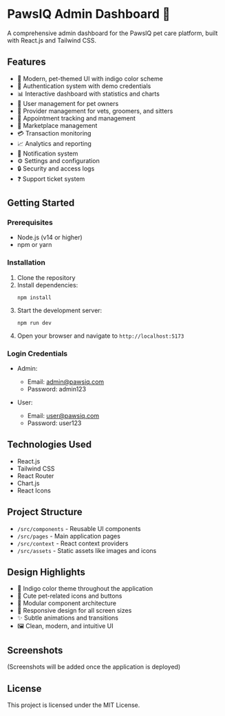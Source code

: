 # PawsIQ Admin Dashboard 🐾

A comprehensive admin dashboard for the PawsIQ pet care platform, built with React.js and Tailwind CSS.

## Features

- 🐾 Modern, pet-themed UI with indigo color scheme
- 🔐 Authentication system with demo credentials
- 📊 Interactive dashboard with statistics and charts
- 👤 User management for pet owners
- 🏥 Provider management for vets, groomers, and sitters
- 📅 Appointment tracking and management
- 🛒 Marketplace management
- 💳 Transaction monitoring
- 📈 Analytics and reporting
- 🔔 Notification system
- ⚙️ Settings and configuration
- 🔒 Security and access logs
- ❓ Support ticket system

## Getting Started

### Prerequisites

- Node.js (v14 or higher)
- npm or yarn

### Installation

1. Clone the repository
2. Install dependencies:
   ```
   npm install
   ```
3. Start the development server:
   ```
   npm run dev
   ```
4. Open your browser and navigate to `http://localhost:5173`

### Login Credentials

- Admin: 
  - Email: admin@pawsiq.com
  - Password: admin123

- User:
  - Email: user@pawsiq.com
  - Password: user123

## Technologies Used

- React.js
- Tailwind CSS
- React Router
- Chart.js
- React Icons

## Project Structure

- `/src/components` - Reusable UI components
- `/src/pages` - Main application pages
- `/src/context` - React context providers
- `/src/assets` - Static assets like images and icons

## Design Highlights

- 🎨 Indigo color theme throughout the application
- 🐶 Cute pet-related icons and buttons
- 🧩 Modular component architecture
- 📱 Responsive design for all screen sizes
- ✨ Subtle animations and transitions
- 🖼️ Clean, modern, and intuitive UI

## Screenshots

(Screenshots will be added once the application is deployed)

## License

This project is licensed under the MIT License.
